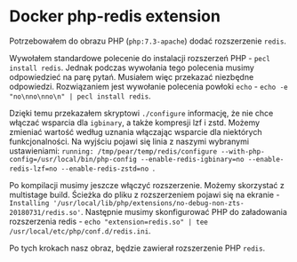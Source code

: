 # Docker php-redis extension

Potrzebowałem do obrazu PHP (`php:7.3-apache`) dodać rozszerzenie `redis`.

Wywołałem standardowe polecenie do instalacji rozszerzeń PHP - `pecl install redis`.
Jednak podczas wywołania tego polecenia musimy odpowiedzieć na parę pytań.
Musiałem więc przekazać niezbędne odpowiedzi. Rozwiązaniem jest wywołanie polecenia powłoki `echo` - `echo -e "no\nno\nno\n" | pecl install redis`.

Dzięki temu przekazałem skryptowi `./configure` informację, że nie chce włączać wsparcia dla `igbinary`, a także kompresji lzf i zstd. Możemy zmieniać wartość według uznania włączając wsparcie dla niektórych funkcjonalności.
Na wyjściu pojawi się linia z naszymi wybranymi ustawieniami: `running: /tmp/pear/temp/redis/configure --with-php-config=/usr/local/bin/php-config --enable-redis-igbinary=no --enable-redis-lzf=no --enable-redis-zstd=no `.

Po kompilacji musimy jeszcze włączyć rozszerzenie. Możemy skorzystać z multistage build. Ścieżka do pliku z rozszerzeniem pojawi się na ekranie - `Installing '/usr/local/lib/php/extensions/no-debug-non-zts-20180731/redis.so'`.
Następnie musimy skonfigurować PHP do załadowania rozszerzenia redis - `echo "extension=redis.so" | tee /usr/local/etc/php/conf.d/redis.ini`.

Po tych krokach nasz obraz, będzie zawierał rozszerzenie PHP `redis`.
